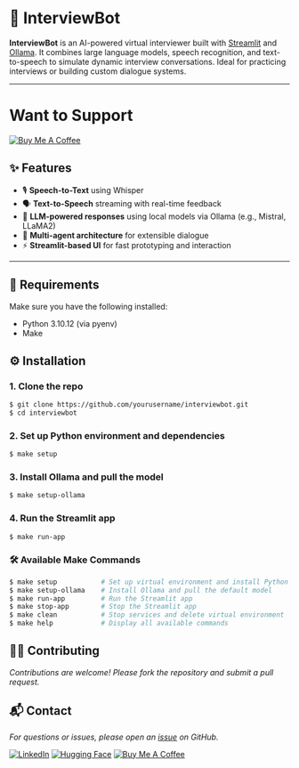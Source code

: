 # 🧠 InterviewBot

**InterviewBot** is an AI-powered virtual interviewer built with [Streamlit](https://streamlit.io) and [Ollama](https://ollama.com). It combines large language models, speech recognition, and text-to-speech to simulate dynamic interview conversations. Ideal for practicing interviews or building custom dialogue systems.

---

# Want to Support
[![Buy Me A Coffee](https://www.buymeacoffee.com/assets/img/custom_images/orange_img.png)](https://www.buymeacoffee.com/freeEngineer)

## ✨ Features

- 🎙️ **Speech-to-Text** using Whisper
- 🗣️ **Text-to-Speech** streaming with real-time feedback
- 🤖 **LLM-powered responses** using local models via Ollama (e.g., Mistral, LLaMA2)
- 👥 **Multi-agent architecture** for extensible dialogue
- ⚡ **Streamlit-based UI** for fast prototyping and interaction

---

## 🧰 Requirements
Make sure you have the following installed:

- Python 3.10.12 (via pyenv)
- Make

## ⚙️ Installation
### 1. Clone the repo

```bash
$ git clone https://github.com/yourusername/interviewbot.git
$ cd interviewbot
```

### 2. Set up Python environment and dependencies
```bash
$ make setup
```

### 3. Install Ollama and pull the model
```bash
$ make setup-ollama
```

### 4. Run the Streamlit app
```bash
$ make run-app
```

### 🛠 Available Make Commands
```bash
$ make setup           # Set up virtual environment and install Python dependencies
$ make setup-ollama    # Install Ollama and pull the default model
$ make run-app         # Run the Streamlit app
$ make stop-app        # Stop the Streamlit app
$ make clean           # Stop services and delete virtual environment
$ make help            # Display all available commands
```

## 🙋‍♂️ Contributing
*Contributions are welcome! Please fork the repository and submit a pull request.*

## 📬 Contact
*For questions or issues, please open an [issue](https://github.com/SinghJagpreet096/InterviewBot/issues) on GitHub.*

[![LinkedIn](https://img.icons8.com/color/48/000000/linkedin.png)](https://www.linkedin.com/in/singhjagpreet096/) [![Hugging Face](https://huggingface.co/front/assets/huggingface_logo-noborder.svg)](https://huggingface.co/singhjagpreet)
[![Buy Me A Coffee](https://www.buymeacoffee.com/assets/img/custom_images/orange_img.png)](https://www.buymeacoffee.com/freeEngineer)


